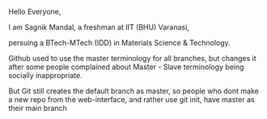 Hello Everyone,

I am Sagnik Mandal, a freshman at IIT (BHU) Varanasi, 

persuing a BTech-MTech (IDD) in Materials Science & Technology.

Github used to use the master terminology for all branches, but changes it after some people complained about Master - Slave terminology being socially inappropriate.

But Git still creates the default branch as master, so people who dont make a new repo from the web-interface, and rather use git init, have master as their main branch